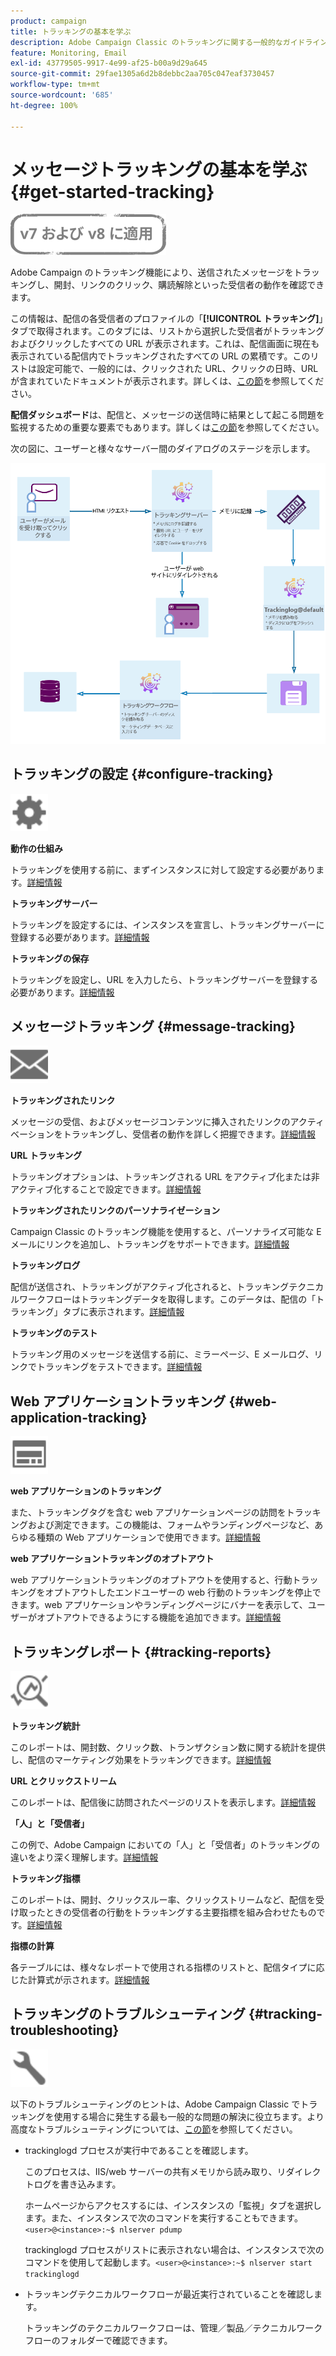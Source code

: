 ```yaml
---
product: campaign
title: トラッキングの基本を学ぶ
description: Adobe Campaign Classic のトラッキングに関する一般的なガイドラインを学ぶ
feature: Monitoring, Email
exl-id: 43779505-9917-4e99-af25-b00a9d29a645
source-git-commit: 29fae1305a6d2b8debbc2aa705c047eaf3730457
workflow-type: tm+mt
source-wordcount: '685'
ht-degree: 100%

---
```


# メッセージトラッキングの基本を学ぶ {#get-started-tracking}

![](../../assets/common.svg)

Adobe Campaign のトラッキング機能により、送信されたメッセージをトラッキングし、開封、リンクのクリック、購読解除といった受信者の動作を確認できます。

この情報は、配信の各受信者のプロファイルの「**[!UICONTROL トラッキング]**」タブで取得されます。このタブには、リストから選択した受信者がトラッキングおよびクリックしたすべての URL が表示されます。これは、配信画面に現在も表示されている配信内でトラッキングされたすべての URL の累積です。このリストは設定可能で、一般的には、クリックされた URL、クリックの日時、URL が含まれていたドキュメントが表示されます。詳しくは、[この節](../../platform/using/editing-a-profile.md#tracking-tab)を参照してください。

**配信ダッシュボード**&#x200B;は、配信と、メッセージの送信時に結果として起こる問題を監視するための重要な要素でもあります。詳しくは[この節](delivery-dashboard.md)を参照してください。

次の図に、ユーザーと様々なサーバー間のダイアログのステージを示します。

![](assets/tracking-diagram.png)

## トラッキングの設定 {#configure-tracking}

<img src="assets/do-not-localize/icon-configure.svg" width="60px">

**動作の仕組み**

トラッキングを使用する前に、まずインスタンスに対して設定する必要があります。[詳細情報](../../installation/using/deploying-an-instance.md#operating-principle)

**トラッキングサーバー**

トラッキングを設定するには、インスタンスを宣言し、トラッキングサーバーに登録する必要があります。[詳細情報](../../installation/using/deploying-an-instance.md#tracking-server)

**トラッキングの保存**

トラッキングを設定し、URL を入力したら、トラッキングサーバーを登録する必要があります。[詳細情報](../../installation/using/deploying-an-instance.md#saving-tracking)

## メッセージトラッキング {#message-tracking}

<img src="assets/do-not-localize/icon-message-tracking.svg" width="60px">

**トラッキングされたリンク**

メッセージの受信、およびメッセージコンテンツに挿入されたリンクのアクティベーションをトラッキングし、受信者の動作を詳しく把握できます。[詳細情報](how-to-configure-tracked-links.md)

**URL トラッキング**

トラッキングオプションは、トラッキングされる URL をアクティブ化または非アクティブ化することで設定できます。[詳細情報](personalizing-url-tracking.md)

**トラッキングされたリンクのパーソナライゼーション**

Campaign Classic のトラッキング機能を使用すると、パーソナライズ可能な E メールにリンクを追加し、トラッキングをサポートできます。[詳細情報](tracking-personalized-links.md)

**トラッキングログ**

配信が送信され、トラッキングがアクティブ化されると、トラッキングテクニカルワークフローはトラッキングデータを取得します。このデータは、配信の「トラッキング」タブに表示されます。[詳細情報](accessing-the-tracking-logs.md)

**トラッキングのテスト**

トラッキング用のメッセージを送信する前に、ミラーページ、E メールログ、リンクでトラッキングをテストできます。[詳細情報](testing-tracking.md)

## Web アプリケーショントラッキング {#web-application-tracking}

<img src="assets/do-not-localize/icon-web-app.svg" width="60px">

**web アプリケーションのトラッキング**

また、トラッキングタグを含む web アプリケーションページの訪問をトラッキングおよび測定できます。この機能は、フォームやランディングページなど、あらゆる種類の Web アプリケーションで使用できます。[詳細情報](../../web/using/tracking-a-web-application.md)

**web アプリケーショントラッキングのオプトアウト**

web アプリケーショントラッキングのオプトアウトを使用すると、行動トラッキングをオプトアウトしたエンドユーザーの web 行動のトラッキングを停止できます。web アプリケーションやランディングページにバナーを表示して、ユーザーがオプトアウトできるようにする機能を追加できます。[詳細情報](../../web/using/web-application-tracking-opt-out.md)

## トラッキングレポート {#tracking-reports}

<img src="assets/do-not-localize/icon_monitor.svg" width="60px">

**トラッキング統計**

このレポートは、開封数、クリック数、トランザクション数に関する統計を提供し、配信のマーケティング効果をトラッキングできます。[詳細情報](../../reporting/using/delivery-reports.md#tracking-statistics)

**URL とクリックストリーム**

このレポートは、配信後に訪問されたページのリストを表示します。[詳細情報](../../reporting/using/delivery-reports.md#urls-and-click-streams)

**「人」と「受信者」**

この例で、Adobe Campaign においての「人」と「受信者」のトラッキングの違いをより深く理解します。[詳細情報](../../reporting/using/person-people-recipients.md)

**トラッキング指標**

このレポートは、開封、クリックスルー率、クリックストリームなど、配信を受け取ったときの受信者の行動をトラッキングする主要指標を組み合わせたものです。[詳細情報](../../reporting/using/delivery-reports.md#tracking-indicators)

**指標の計算**

各テーブルには、様々なレポートで使用される指標のリストと、配信タイプに応じた計算式が示されます。[詳細情報](../../reporting/using/indicator-calculation.md)

## トラッキングのトラブルシューティング {#tracking-troubleshooting}

<img src="assets/do-not-localize/icon-troubleshooting.svg" width="60px">

以下のトラブルシューティングのヒントは、Adobe Campaign Classic でトラッキングを使用する場合に発生する最も一般的な問題の解決に役立ちます。より高度なトラブルシューティングについては、[この節](tracking-troubleshooting.md)を参照してください。

* trackinglogd プロセスが実行中であることを確認します。

   このプロセスは、IIS/web サーバーの共有メモリから読み取り、リダイレクトログを書き込みます。

   ホームページからアクセスするには、インスタンスの「監視」タブを選択します。また、インスタンスで次のコマンドを実行することもできます。`<user>@<instance>:~$ nlserver pdump`

   trackinglogd プロセスがリストに表示されない場合は、インスタンスで次のコマンドを使用して起動します。`<user>@<instance>:~$ nlserver start trackinglogd`

* トラッキングテクニカルワークフローが最近実行されていることを確認します。

   トラッキングのテクニカルワークフローは、管理／製品／テクニカルワークフローのフォルダーで確認できます。
